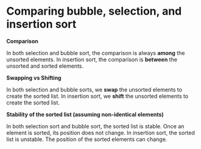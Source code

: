 # Comparing bubble, selection, and insertion sort

**Comparison**

In both selection and bubble sort, the comparison is always **among** the unsorted elements. In insertion sort, the comparison is **between** the unsorted and sorted elements.

**Swapping vs Shifting**

In both selection and bubble sorts, we **swap** the unsorted elements to create the sorted list. In insertion sort, we **shift** the unsorted elements to create the sorted list.

**Stability of the sorted list (assuming non-identical elements)**

In both selection sort and bubble sort, the sorted list is stable. Once an element is sorted, its position does not change. In insertion sort, the sorted list is unstable. The position of the sorted elements can change.
